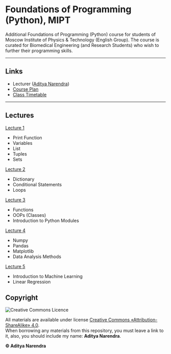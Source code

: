 # Foundations of Programming (Python), MIPT

Additional Foundations of Programming (Python) course for students of Moscow Institute of Physics & Technology (English Group). The course is curated for Biomedical Engineering (and Research Students) who wish to further their programming skills.

---

## Links
+ Lecturer ([Aditya Narendra](https://t.me/o22ey))
+ [Course Plan](https://docs.google.com/spreadsheets/d/1azyVrh_-Fv_oBAxWclUFXclk_xmj2XDMwJj-qjM77u0/edit#gid=0)
+ [Class Timetable](https://docs.google.com/spreadsheets/d/1azyVrh_-Fv_oBAxWclUFXclk_xmj2XDMwJj-qjM77u0/edit#gid=114347568)

---

## Lectures
[Lecture 1]()
- Print Function
- Variables
- List
- Tuples
- Sets

[Lecture 2]()
- Dictionary
- Conditional Statements
- Loops

[Lecture 3]()
- Functions
- OOPs (Classes)
- Introduction to Python Modules

[Lecture 4]()
- Numpy
- Pandas
- Matplotlib
- Data Analysis Methods

[Lecture 5]()
- Introduction to Machine Learning
- Linear Regression


## Copyright

![Creative Commons Licence](https://i.creativecommons.org/l/by-sa/4.0/88x31.png)

All materials are available under license [Creative Commons «Attribution-ShareAlike» 4.0](http://creativecommons.org/licenses/by-sa/4.0/).\
When borrowing any materials from this repository, you must leave a link to it, also, you should include my name: **Aditya Narendra**.

__© Aditya Narendra__

